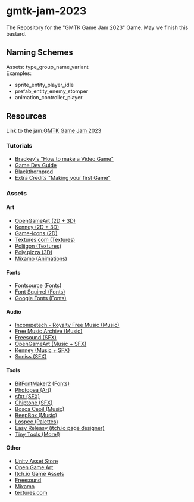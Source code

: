 # gmtk-jam-2023
The Repository for the "GMTK Game Jam 2023" Game. May we finish this bastard.

## Naming Schemes
Assets: type_group_name_variant  
Examples: 
- sprite_entity_player_idle
- prefab_entity_enemy_stomper
- animation_controller_player

## Resources
Link to the jam:[GMTK Game Jam 2023](https://itch.io/jam/gmtk-2023)

### Tutorials
- [Brackey's "How to make a Video Game"](https://www.youtube.com/watch?v=j48LtUkZRjU&list=PLPV2KyIb3jR5QFsefuO2RlAgWEz6EvVi6)
- [Game Dev Guide](https://www.youtube.com/@GameDevGuide/videos)
- [Blackthornprod](https://www.youtube.com/@Blackthornprod/playlists)
- [Extra Credits "Making your first Game"](https://www.youtube.com/watch?v=z06QR-tz1_o&list=PLhyKYa0YJ_5C6QC36h5eApOyXtx98ehGi)

### Assets

#### Art
- [OpenGameArt (2D + 3D)](https://opengameart.org/)
- [Kenney (2D + 3D)](https://www.kenney.nl/)
- [Game-Icons (2D)](https://game-icons.net/)
- [Textures.com (Textures)](https://www.textures.com/)
- [Poliigon (Textures)](https://www.poliigon.com/)
- [Poly.pizza (3D)](https://poly.pizza/)
- [Mixamo (Animations)](https://www.mixamo.com/#/)
  
#### Fonts
- [Fontsource (Fonts)](https://fontsource.org/)
- [Font Squirrel (Fonts)](https://www.fontsquirrel.com/)
- [Google Fonts (Fonts)](https://fonts.google.com/)
  
#### Audio
- [Incompetech - Royalty Free Music (Music)](https://artlist.io/royalty-free-music)
- [Free Music Archive (Music)](https://freemusicarchive.org/)
- [Freesound (SFX)](https://freesound.org/)
- [OpenGameArt (Music + SFX)](https://opengameart.org/)
- [Kenney (Music + SFX)](https://www.kenney.nl/)
- [Soniss (SFX)](https://sonniss.com/)
  
#### Tools
- [BitFontMaker2 (Fonts)](https://www.pentacom.jp/pentacom/bitfontmaker2/)
- [Photopea (Art)](https://www.photopea.com/)
- [sfxr (SFX)](https://sfxr.me/)
- [Chiptone (SFX)](https://sfbgames.itch.io/chiptone)
- [Bosca Ceoil (Music)](https://boscaceoil.net/)
- [BeepBox (Music)](https://www.beepbox.co/)
- [Lospec (Palettes)](https://lospec.com/)
- [Easy Releasy (itch.io page designer)](https://jannikboysen.itch.io/easy-releasy)
- [Tiny Tools (More!)](https://tinytools.site/)
  
#### Other
- [Unity Asset Store](https://assetstore.unity.com/)
- [Open Game Art](https://opengameart.org/)
- [Itch.io Game Assets](https://itch.io/game-assets)
- [Freesound](https://freesound.org/)
- [Mixamo](https://www.mixamo.com/)
- [textures.com](https://www.textures.com/)
